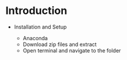 # Introduction

-  Installation and Setup

    - Anaconda
    - Download zip files and extract
    - Open terminal and navigate to the folder
    
